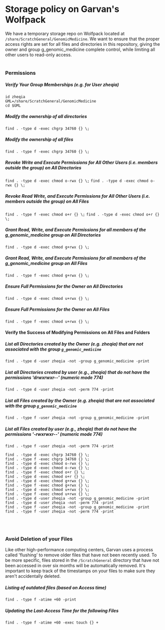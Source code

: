 # Storage policy on Garvan's Wolfpack

We have a temporary storage repo on Wolfpack located at `/share/ScratchGeneral/GenomicMedicine`. We want to ensure that the proper access rights are set for all files and directories in this repository, giving the owner and group g_genomic_medicine complete control, while limiting all other users to read-only access.
<br><br>

### Permissions

##### Verify Your Group Memberships (e.g. for User zheqia)
```
id zheqia
GML=/share/ScratchGeneral/GenomicMedicine
cd $GML
```

##### Modify the ownership of all directories
`find . -type d -exec chgrp 34760 {} \;`
##### Modify the ownership of all files
`find . -type f -exec chgrp 34760 {} \;`

##### Revoke Write and Execute Permissions for All Other Users (i.e. members outside the group) on All Directories
`find . -type d -exec chmod o-rwx {} \;`
`find . -type d -exec chmod o-rwx {} \;`
##### Revoke Read Write, and Execute Permissions for All Other Users (i.e. members outside the group) on All Files
`find . -type f -exec chmod o+r {} \;`
`find . -type d -exec chmod o+r {} \;`

##### Grant Read, Write, and Execute Permissions for all members of the g_genomic_medicine group on All Directories
`find . -type d -exec chmod g+rwx {} \;`
##### Grant Read, Write, and Execute Permissions for all members of the g_genomic_medicine group on All Files
`find . -type f -exec chmod g+rwx {} \;`

##### Ensure Full Permissions for the Owner on All Directories
`find . -type d -exec chmod u+rwx {} \;`
##### Ensure Full Permissions for the Owner on All Files
`find . -type f -exec chmod u+rwx {} \;`

#### Verify the Success of Modifying Permissions on All Files and Folders

##### List all Directories created by the Owner (e.g. zheqia) that are not associated with the group `g_genomic_medicine`
`find . -type d -user zheqia -not -group g_genomic_medicine -print`
##### List all Directories created by user (e.g., zheqia) that do not have the permissions 'drwxrwxr--' (numeric mode 774) 
`find . -type d -user zheqia -not -perm 774 -print`

##### List all Files created by the Owner (e.g. zheqia) that are not associated with the group `g_genomic_medicine`
`find . -type f -user zheqia -not -group g_genomic_medicine -print`
##### List all Files created by user (e.g., zheqia) that do not have the permissions '-rwxrwxr--' (numeric mode 774) 
`find . -type f -user zheqia -not -perm 774 -print`
<br>

```
find . -type d -exec chgrp 34760 {} \;
find . -type f -exec chgrp 34760 {} \;
find . -type d -exec chmod o-rwx {} \;
find . -type d -exec chmod o-rwx {} \;
find . -type f -exec chmod o+r {} \;
find . -type d -exec chmod o+r {} \;
find . -type d -exec chmod g+rwx {} \;
find . -type f -exec chmod g+rwx {} \;
find . -type d -exec chmod u+rwx {} \;
find . -type f -exec chmod u+rwx {} \;
find . -type d -user zheqia -not -group g_genomic_medicine -print
find . -type d -user zheqia -not -perm 774 -print
find . -type f -user zheqia -not -group g_genomic_medicine -print
find . -type f -user zheqia -not -perm 774 -print
```
<br><br>


### Avoid Deletion of your Files
Like other high-performance computing centers, Garvan uses a process called 'flushing' to remove older files that have not been recently used. To be more specific, files stored in the `/ScratchGeneral` directory that have not been accessed in over six months will be automatically removed. It's important to keep track of the timestamps on your files to make sure they aren't accidentally deleted.
<br>

##### Listing of outdated files (based on Access time)
`find . -type f -atime +60 -print`
##### Updating the Last-Access Time for the following Files
`find . -type f -atime +60 -exec touch {} +`
 
